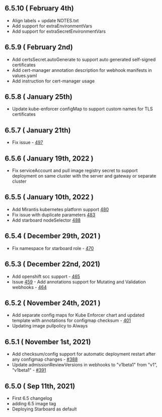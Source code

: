 ## 6.5.10 ( February 4th)
* Align labels + update NOTES.txt
* Add support for extraEnvironmentVars
* Add support for extraSecretEnvironmentVars
## 6.5.9 ( February 2nd)
* Add certsSecret.autoGenerate to support auto generated self-signed certificates
* Add cert-manager annotation description for webhook manifests in values.yaml
* Add instruction for cert-manager usage
## 6.5.8 ( January 25th)
* Update kube-enforcer configMap to support custom names for TLS certificates
## 6.5.7 ( January 21th)
* Fix issue - [497](https://github.com/aquasecurity/aqua-helm/issues/497)
## 6.5.6 ( January 19th, 2022 )
* Fix serviceAccount and pull image registry secret to support deployment on same cluster
  with the server and gateway or separate cluster
## 6.5.5 ( January 10th, 2022 )
* Add Mirantis kubernetes platform support [480](https://github.com/aquasecurity/aqua-helm/pull/480)
* Fix issue with duplicate parameters [483](https://github.com/aquasecurity/aqua-helm/issues/483)
* Add starboard nodeSelector [488](https://github.com/aquasecurity/aqua-helm/pull/488)
## 6.5.4 ( December 29th, 2021 )
* Fix namespace for starboard role - [470](https://github.com/aquasecurity/aqua-helm/pull/470)
## 6.5.3 ( December 22nd, 2021)
* Add openshift scc support - [465](https://github.com/aquasecurity/aqua-helm/pull/465)
* Issue [459](https://github.com/aquasecurity/aqua-helm/issues/459) - Add annotations support for Mutating and Validation webhooks - [464](https://github.com/aquasecurity/aqua-helm/pull/464)
## 6.5.2 ( November 24th, 2021 )
* Add separate config maps for Kube Enforcer chart and updated template with annotations for configmap checksum - [401](https://github.com/aquasecurity/aqua-helm/pull/401)
* Updating image pullpolicy to Always

## 6.5.1 ( November 1st, 2021)
* Add checksum/config support for automatic deployment restart after any configmap changes - [#388](https://github.com/aquasecurity/aqua-helm/pull/388)
* Update admissionReviewVersions in webhooks to "v1beta1" from "v1", "v1beta1" - [#391](https://github.com/aquasecurity/aqua-helm/pull/391)
## 6.5.0 ( Sep 11th, 2021)
* First 6.5 changelog
* adding 6.5 image tag
* Deploying Starboard as default
